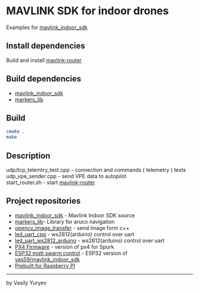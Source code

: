 # MAVLINK SDK for indoor drones

Examples for [mavlink_indoor_sdk](https://github.com/vas59/mavlink_indoor_sdk)

## Install dependencies
Build and install [mavlink-router](https://github.com/intel/mavlink-router)

## Build dependencies
 - [mavlink_indoor_sdk](https://github.com/vas59/mavlink_indoor_sdk)
 - [markers_lib](https://github.com/vas59/markers_lib)

## Build
```bash
cmake .
make
```

## Description
udp/tcp_telemtry_test.cpp - connection and commands ( telemetry ) tests\
udp_vpe_sender.cpp - send VPE data to autopilot\
start_router.sh - start [mavlink-router](https://github.com/intel/mavlink-router)

## Project repositories
 - [mavlink_indoor_sdk](https://github.com/vas59/mavlink_indoor_sdk) - Mavlink Indoor SDK source
 - [markers_lib](https://github.com/vas59/markers_lib)- Library for aruco navigation
 - [opencv_image_transfer](https://github.com/vas59/opencv_image_transfer) - send image form c++
 - [led_uart_cpp](https://github.com/vas59/led_uart_cpp) - ws2812(arduino) control over uart 
 - [led_uart_ws2812_arduino](https://github.com/vas59/led_uart_ws2812_arduino) - ws2812(arduino) control over uart
 - [PX4 Firmware](https://github.com/vas59/PX4_Firmware) - version of px4 for Spurk
 - [ESP32 mqtt swarm control](https://github.com/vas59/mavlink_indoor_sdk_esp32_test1) - ESP32 version of [vas59/mavlink_indoor_sdk](https://github.com/vas59/mavlink_indoor_sdk)
 - [Prebuilt for Raspberry PI](https://github.com/vas59/raspberrypi_prebuilt/releases)
***
by Vasily Yuryev
